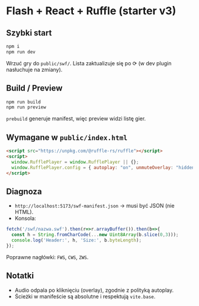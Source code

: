 # Flash + React + Ruffle (starter v3)

## Szybki start
```bash
npm i
npm run dev
```

Wrzuć gry do `public/swf/`. Lista zaktualizuje się po ⟳ (w dev plugin nasłuchuje na zmiany).

## Build / Preview
```bash
npm run build
npm run preview
```
`prebuild` generuje manifest, więc preview widzi listę gier.

## Wymagane w `public/index.html`
```html
<script src="https://unpkg.com/@ruffle-rs/ruffle"></script>
<script>
  window.RufflePlayer = window.RufflePlayer || {};
  window.RufflePlayer.config = { autoplay: "on", unmuteOverlay: "hidden", warnOnUnsupportedContent: true };
</script>
```

## Diagnoza
- `http://localhost:5173/swf-manifest.json` → musi być JSON (nie HTML).
- Konsola:
```js
fetch('/swf/nazwa.swf').then(r=>r.arrayBuffer()).then(b=>{
  const h = String.fromCharCode(...new Uint8Array(b.slice(0,3)));
  console.log('Header:', h, 'Size:', b.byteLength);
});
```
Poprawne nagłówki: `FWS`, `CWS`, `ZWS`.

## Notatki
- Audio odpala po kliknięciu (overlay), zgodnie z polityką autoplay.
- Ścieżki w manifeście są absolutne i respektują `vite.base`.
